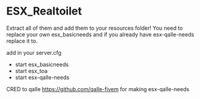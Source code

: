 # ESX_Realtoilet

Extract all of them and add them to your resources folder!
You need to replace your own esx_basicneeds and if you already have esx-qalle-needs replace it to.

add in your server.cfg

- start esx_basicneeds
- start esx_toa
- start esx-qalle-needs

CRED to qalle https://github.com/qalle-fivem for making esx-qalle-needs
